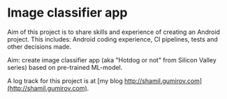 # Image classifier app

Aim of this project is to share skills and experience of creating an Android
project. This includes: Android coding experience, CI pipelines, tests and other
decisions made.

Aim: create image classifier app (aka "Hotdog or not" from Silicon Valley
series) based on pre-trained ML-model.

A log track for this project is at
[my blog http://shamil.gumirov.com](http://shamil.gumirov.com).
